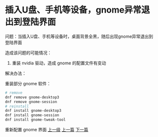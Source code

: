 # 插入U盘、手机等设备，gnome异常退出到登陆界面

问题：当插入U盘、手机等设备时，桌面背景全黑，随后出现gnome异常退出到登陆界面


造成该问题的可能情况：

1. 重装 nvidia 驱动，造成 gnome 的配置文件有变动

解决办法：

重装部分 gnome 软件：

```sh
# remove
dnf remove gnome-desktop3
dnf remove gnome-session
# reinstall
dnf install gnome-desktop3
dnf install gnome-session
dnf install gnome-tweak-tool
```

重新配置 gnome 界面
[上一级](base.md)
[上一篇](gen_cpp_bin.md)
[下一篇](hpOmenInstallFedora.md)
